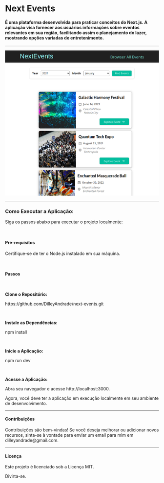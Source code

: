 <h1>Next Events</h1>
<h4>
    É uma plataforma desenvolvida para praticar conceitos do Next.js. A aplicação visa fornecer aos usuários informações sobre eventos relevantes em sua região, facilitando assim o planejamento do lazer, mostrando opções variadas de entretenimento.
</h4>
<hr/>
<img src="./public/images/thumb.jpg">

<hr/>

<h3>Como Executar a Aplicação:</h3>
<p>Siga os passos abaixo para executar o projeto localmente:</p>

<br/>

<h4>Pré-requisitos</h4>
<p>Certifique-se de ter o Node.js instalado em sua máquina.</p>

<br/>

<h4>Passos</h4>

<br/>

<p><strong>Clone o Repositório:</strong></p>
<p>https://github.com/DilleyAndrade/next-events.git</p>

<br/>

<p><strong>Instale as Dependências:</strong></p>
<p>npm install</p>

<br/>

<p><strong>Inicie a Aplicação:</strong></p>
<p>npm run dev</p>

<br/>

<p><strong>Acesse a Aplicação:</strong></p>
<p>Abra seu navegador e acesse http://localhost:3000.</p>
<p>Agora, você deve ter a aplicação em execução localmente em seu ambiente de desenvolvimento.</p>

<hr/>

<h4>Contribuições</h4>
<p>
  Contribuições são bem-vindas! Se você deseja melhorar ou adicionar novos recursos, sinta-se à vontade para enviar um email para mim em dilleyandrade@gmail.com.
</p>

<hr/>

<h4>Licença</h4>
<p>Este projeto é licenciado sob a Licença MIT.</p>

<p>Divirta-se.</p>
